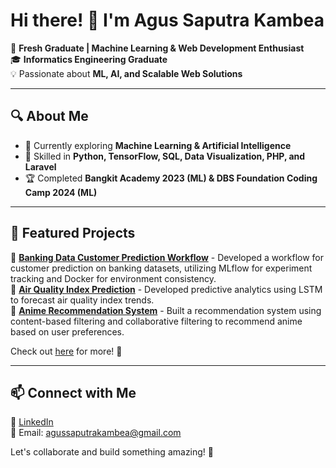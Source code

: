 # Hi there! 👋 I'm Agus Saputra Kambea 

🚀 **Fresh Graduate | Machine Learning & Web Development Enthusiast**  
🎓 **Informatics Engineering Graduate**  
💡 Passionate about **ML, AI, and Scalable Web Solutions**  

---

## 🔍 About Me  
- 🌱 Currently exploring **Machine Learning & Artificial Intelligence**  
- 🎯 Skilled in **Python, TensorFlow, SQL, Data Visualization, PHP, and Laravel**  
- 🏆 Completed **Bangkit Academy 2023 (ML) & DBS Foundation Coding Camp 2024 (ML)**  

---

## 📌 Featured Projects  
🔹 **[Banking Data Customer Prediction Workflow](https://github.com/agusaputra17/Workflow-CI)** - Developed a workflow for customer prediction on banking datasets, utilizing MLflow for experiment tracking and Docker for environment consistency.  
🔹 **[Air Quality Index Prediction](https://github.com/agusaputra17/Applied-Machine-Learning-Course/tree/main/Predictive%20Analytics)** - Developed predictive analytics using LSTM to forecast air quality index trends.    
🔹 **[Anime Recommendation System](https://github.com/agusaputra17/Applied-Machine-Learning-Course/tree/main/Recomendation%20System)** - Built a recommendation system using content-based filtering and collaborative filtering to recommend anime based on user preferences.     

Check out [here](https://github.com/agusaputra17/My-projects) for more! 📂  

---

## 📫 Connect with Me  
💼 [LinkedIn](https://www.linkedin.com/in/agus-saputra-kambea)  
📩 Email: agussaputrakambea@gmail.com

Let's collaborate and build something amazing! 🚀  
